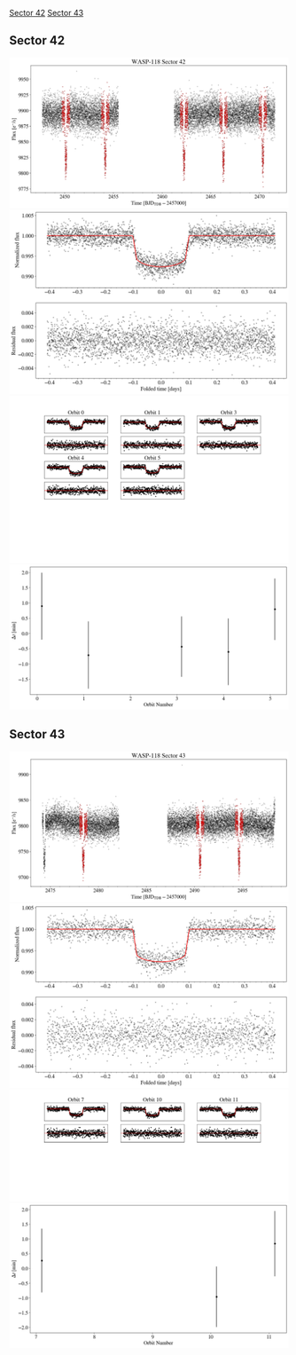[Sector 42](#sector42)
[Sector 43](#sector43)

<a name = "sector42"></a>
## Sector 42
![alt text](/tt/WASP-118_Sector_42/WASP-118_Sector_42_a_TimeSeries.png)
![alt text](/tt/WASP-118_Sector_42/WASP-118_Sector_42_b_FoldedLightCurve.png)
![alt text](/tt/WASP-118_Sector_42/WASP-118_Sector_42_b_IndividualTransitsWithFit.png)
![alt text](/tt/WASP-118_Sector_42/WASP-118_Sector_42_c_TimingResiduals.png)

<a name = "sector43"></a>
## Sector 43
![alt text](/tt/WASP-118_Sector_43/WASP-118_Sector_43_a_TimeSeries.png)
![alt text](/tt/WASP-118_Sector_43/WASP-118_Sector_43_b_FoldedLightCurve.png)
![alt text](/tt/WASP-118_Sector_43/WASP-118_Sector_43_b_IndividualTransitsWithFit.png)
![alt text](/tt/WASP-118_Sector_43/WASP-118_Sector_43_c_TimingResiduals.png)

